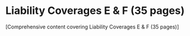 # Liability Coverages E & F (35 pages)

[Comprehensive content covering Liability Coverages E & F (35 pages)]
